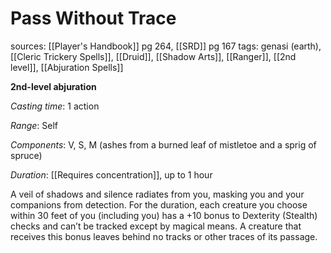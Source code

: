 # Pass Without Trace
sources: [[Player's Handbook]] pg 264, [[SRD]] pg 167
tags: genasi (earth), [[Cleric Trickery Spells]], [[Druid]], [[Shadow Arts]], [[Ranger]], [[2nd level]], [[Abjuration Spells]]

**2nd-level abjuration**

*Casting time*: 1 action

*Range*: Self

*Components*: V, S, M (ashes from a burned leaf of mistletoe and a sprig of spruce)

*Duration*: [[Requires concentration]], up to 1 hour

A veil of shadows and silence radiates from you, masking you and your companions from detection. For the duration, each creature you choose within 30 feet of you (including you) has a +10 bonus to Dexterity (Stealth) checks and can’t be tracked except by magical means. A creature that receives this bonus leaves behind no tracks or other traces of its passage.
